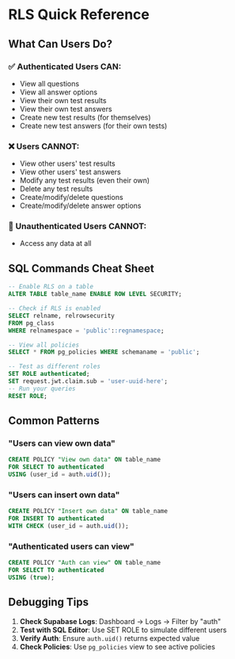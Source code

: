 # RLS Quick Reference

## What Can Users Do?

### ✅ Authenticated Users CAN:
- View all questions
- View all answer options  
- View their own test results
- View their own test answers
- Create new test results (for themselves)
- Create new test answers (for their own tests)

### ❌ Users CANNOT:
- View other users' test results
- View other users' test answers
- Modify any test results (even their own)
- Delete any test results
- Create/modify/delete questions
- Create/modify/delete answer options

### 🚫 Unauthenticated Users CANNOT:
- Access any data at all

## SQL Commands Cheat Sheet

```sql
-- Enable RLS on a table
ALTER TABLE table_name ENABLE ROW LEVEL SECURITY;

-- Check if RLS is enabled
SELECT relname, relrowsecurity 
FROM pg_class 
WHERE relnamespace = 'public'::regnamespace;

-- View all policies
SELECT * FROM pg_policies WHERE schemaname = 'public';

-- Test as different roles
SET ROLE authenticated;
SET request.jwt.claim.sub = 'user-uuid-here';
-- Run your queries
RESET ROLE;
```

## Common Patterns

### "Users can view own data"
```sql
CREATE POLICY "View own data" ON table_name
FOR SELECT TO authenticated
USING (user_id = auth.uid());
```

### "Users can insert own data"
```sql
CREATE POLICY "Insert own data" ON table_name
FOR INSERT TO authenticated
WITH CHECK (user_id = auth.uid());
```

### "Authenticated users can view"
```sql
CREATE POLICY "Auth can view" ON table_name
FOR SELECT TO authenticated
USING (true);
```

## Debugging Tips

1. **Check Supabase Logs**: Dashboard → Logs → Filter by "auth"
2. **Test with SQL Editor**: Use SET ROLE to simulate different users
3. **Verify Auth**: Ensure `auth.uid()` returns expected value
4. **Check Policies**: Use `pg_policies` view to see active policies